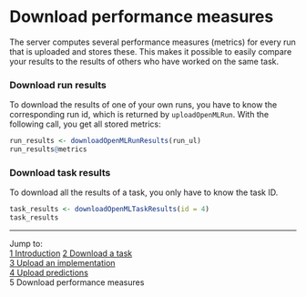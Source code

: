 Download performance measures
=============================

The server computes several performance measures (metrics) for every run that is uploaded and stores these. This makes it possible to easily compare your results to the results of others who have worked on the same task. 

### Download run results
To download the results of one of your own runs, you have to know the corresponding run id, which is returned by `uploadOpenMLRun`. With the following call, you get all stored metrics:


```r
run_results <- downloadOpenMLRunResults(run_ul)
run_results@metrics
```


### Download task results
To download all the results of a task, you only have to know the task ID. 


```r
task_results <- downloadOpenMLTaskResults(id = 4)
task_results
```


----------------------------------------------------------------------------------------------------------------------
Jump to:   
[1 Introduction](1-Introduction.md) 
[2 Download a task](2-Download-a-task.md)  
[3 Upload an implementation](3-Upload-an-implementation.md)  
[4 Upload predictions](4-Upload-predictions.md)  
5 Download performance measures
